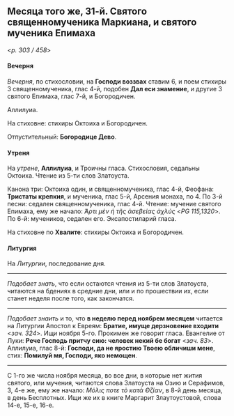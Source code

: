
## Месяца того же, 31-й. Святого священномученика Маркиана, и святого мученика Епимаха  

<*p. 303 / 458*>

#### Вечерня

*Вечерня*, по стихословии, на **Господи воззвах** ставим 6, и поем стихиры 3 священномученика, глас 4-й, 
подобен **Дал еси знамение**, и другие 3 святого Епимаха, глас 7-й, и Богородичен. 

Аллилуиа. 

На стиховне: стихиры Октоиха и Богородичен.

Отпустительный: **Богородице Дево**. 

#### Утреня

На *утрене*, **Аллилуиа**, и Троичны гласа. Стихословия, седальны Октоиха. Чтение из 5-ти слов Златоуста. 

Канона три: Октоиха один, и священномученика, глас 4-й, Феофана: **Тристаты крепкия**, и мученика, 
глас 5-й, Арсения монаха, по 4. 
По 3-й песни: седален священномученика, глас 4-й. Чтение: мучение святого Епимаха, 
ему же начало: *̓́Αρτι μὲν ἡ τῆς ἀσεβείας ἀχλύς* <*PG 115,1320*>.
По 6-й: мучеников, седален его. 
Эксапостиларий гласа. 

На стиховне по **Хвалите**: стихиры Октоиха и Богородичен. 

#### Литургия

На *Литургии*, последование дня. 

---

*Подобает знать*, что если остаются чтения из 5-ти слов Златоуста, читаются на бдениях в средние дни, 
или и по прошествии их, если станет неделя после того, как закончатся.

---

*Подобает знаить* и то, что **в неделю перед ноябрем месяцем** читается на Литургии Апостол к Евреям: 
**Братие, имуще дерзновение входити** <*зач. 324*>. Ищи ноября 5-го. Прокимен же говорит гласа. 
Евангелие от Луки: **Рече Господь притчу сию: человек некий бе богат** <*зач. 83*>. 
Аллилуиа, глас 8-й: **Господи, да не яростию Твоею обличиши мене**, стих: **Помилуй мя, Господи, яко немощен**. 

--- 

С 1-го же числа ноября месяца, во все дни, в которые нет жития святого, или мучения, читаются слова Златоуста 
на Озию и Серафимов, 3, 4-е же, ему же начало: *Μόλις ποτε τὸ κατὰ ̓Οζίαν*, в 8-й день месяца, в день Бесплотных. 
Ищи же их в книге Маргарит Злаутоустовой, слова 14-е, 15-е, 16-е. 
 